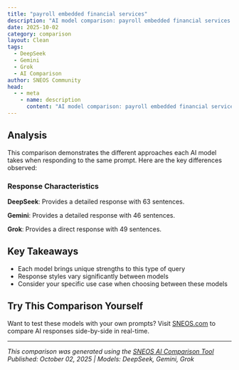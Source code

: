 ```yaml
---
title: "payroll embedded financial services"
description: "AI model comparison: payroll embedded financial services..."
date: 2025-10-02
category: comparison
layout: Clean
tags:
  - DeepSeek
  - Gemini
  - Grok
  - AI Comparison
author: SNEOS Community
head:
  - - meta
    - name: description
      content: "AI model comparison: payroll embedded financial services..."
---
```


<ChatComparison
  title="payroll embedded financial services"
  prompt="payroll embedded financial services"
  :responses='{
    "DeepSeek": "Of course. This is a fantastic and rapidly growing area at the intersection of FinTech and HR Tech.\n\nLet\u0027s break down **Payroll Embedded Financial Services**.\n\n### What Does \u0022Payroll Embedded Financial Services\u0022 Mean?\n\nIn simple terms, it\u0027s the integration of financial products and services directly into the payroll software or platform that businesses and their employees already use.\n\nInstead of employees having to go to a separate bank, loan app, or financial advisor, these services are offered to them at the point where their money originates\u2014their paycheck.\n\nIt\u0027s a classic example of **\u0022Banking-as-a-Service\u0022 (BaaS)** and **\u0022Embedded Finance\u0022** being applied to the payroll ecosystem.\n\n---\n\n### How It Works: The Core Mechanism\n\n1.  **The Foundation:** A company uses a payroll provider (e.g., Gusto, ADP, Rippling, Justworks).\n2.  **The Integration:** The payroll provider partners with or builds a regulated financial institution (a bank or a FinTech) to offer services.\n3.  **The Offering:** These financial services are then seamlessly embedded within the payroll user interface, accessible to both the employer (HR, Finance) and the employee.\n4.  **The Data Advantage:** The platform uses its unique knowledge of a user\u0027s employment and income history (with permission) to underwrite risk and offer personalized products.\n\n---\n\n### Key Services and Examples\n\nThis ecosystem serves two main customers: **Employees** and **Employers**.\n\n#### A. Services for Employees (The Most Common Category)\n\nThese are services that give employees more control and access to their earned wages.\n\n*   **Earned Wage Access (EWA):** Also known as \u0022on-demand pay.\u0022 Employees can access a portion of their already-earned wages before the official payday.\n    *   **Example:** An employee has an unexpected car repair bill on the 20th. Instead of taking a high-interest payday loan, they use their payroll app to transfer $150 of their earned wages to their bank account instantly.\n    *   **Providers:** DailyPay, Instant Financial, embedded features in Gusto and ADP.\n\n*   **Payroll Cards \u0026 Digital Wallets:** Instead of a paper check or direct deposit to a traditional bank, employees can receive funds on a pre-paid debit card or a digital wallet within the payroll app.\n    *   **Example:** A retail worker without a bank account gets a payroll card on their first day, eliminating check-cashing fees.\n\n*   **Early Direct Deposit:** A milder form of EWA where the payroll provider deposits the full paycheck a day or two early as a standard feature.\n    *   **Example:** Chime (a neobank) popularized this, and now many payroll providers offer it.\n\n*   **Savings and Investment Products:** Automated tools to help employees save, often through \u0022round-ups\u0022 or direct allocations from their paycheck.\n    *   **Example:** A payroll platform partners with a company like Acorns to allow employees to automatically invest spare change from their paycheck.\n\n*   **Low-Cost Loans and Financial Wellness:** Using payroll data to offer more affordable credit options than payday loans, along with educational content.\n    *   **Example:** An employee sees a pre-approved loan offer in their payroll portal at a 10% APR, much lower than a 400% APR payday loan.\n\n#### B. Services for Employers (SMB-focused)\n\nThese services help businesses, especially small and medium-sized businesses (SMBs), manage their finances more effectively.\n\n*   **Embedded Business Banking \u0026 Cards:** The payroll provider offers a business checking account and company cards directly within the platform.\n    *   **Example:** A small business uses Rippling, which offers a checking account and corporate cards. When they run payroll, the funds are pulled directly from their Rippling account, and they can pay for software subscriptions with the Rippling card, all in one place.\n\n*   **Working Capital \u0026 Lending:** Using payroll and business performance data, the platform can offer short-term loans or lines of credit to help with cash flow.\n    *   **Example:** A restaurant needs to make a large inventory purchase before a busy weekend. Their payroll provider offers them a quick, short-term loan based on their consistent payroll history.\n\n*   **Embedded Insurance:** Simplifying the process of offering and managing benefits like health, dental, and life insurance.\n    *   **Example:** An employer goes to their Gusto dashboard to add a new health insurance plan for their team, with the premiums automatically calculated and deducted from payroll.\n\n---\n\n### Why Is This Such a Big Trend? (The Drivers)\n\n| Driver | Explanation |\n| :--- | :--- |\n| **For Payroll Providers** | **New Revenue Streams:** They can earn interchange fees (on cards), referral fees, or interest on loans. \u003Cbr\u003E **Increased Stickiness:** A platform that handles payroll, banking, and benefits is very hard for a business to leave. \u003Cbr\u003E **Competitive Advantage:** This is a key differentiator in a crowded market. |\n| **For Employers** | **Talent Attraction \u0026 Retention:** Offering EWA and financial wellness is a powerful employee benefit. \u003Cbr\u003E **Operational Efficiency:** Managing finances, payroll, and benefits in one platform saves time and reduces errors. |\n| **For Employees** | **Financial Health:** Avoids predatory payday loans and overdraft fees. Provides flexibility and control. \u003Cbr\u003E **Convenience:** \u0022One-stop-shop\u0022 for work and financial needs. No need for multiple apps. |\n\n---\n\n### Challenges and Considerations\n\n*   **Regulatory Scrutiny:** EWA products are being closely watched by regulators (like the CFPB) to ensure they are not classified as illegal high-cost credit.\n*   **Data Privacy \u0026 Security:** Payroll data is extremely sensitive. Platforms must have robust security and clear consent policies.\n*   **Over-commercialization:** There\u0027s a risk of turning the employee\u0027s paycheck into a platform for pushing too many financial products.\n*   **Implementation \u0026 Adoption:** Employers must be convinced to adopt these new features, and employees must trust and use them.\n\n### The Future\n\nPayroll is becoming the **central financial hub** for both businesses and their employees. We can expect to see more advanced services like:\n\n*   **Integrated tax filing and optimization.**\n*   **Full-suite wealth management** (for both employees and business owners).\n*   **Cross-border payroll and payments** with embedded currency exchange.\n\nIn conclusion, **payroll embedded financial services** is about leveraging the strategic position of the payroll platform to deliver highly relevant, convenient, and often more affordable financial products, fundamentally changing the relationship between work, pay, and financial well-being.",
    "Gemini": "## Payroll Embedded Financial Services: A Deep Dive\n\nPayroll embedded financial services are a growing trend where financial products and services are integrated directly into the payroll process. This essentially turns a company\u0027s payroll platform into a personalized financial wellness hub for employees.\n\n**What does it mean?**\n\nInstead of simply receiving their paycheck, employees gain access to a range of financial tools and services conveniently offered through their existing payroll system or a partner platform integrated with it.\n\n**Why is it gaining popularity?**\n\n* **Convenience and Accessibility:** Employees don\u0027t need to search for separate financial products or download new apps.  Everything is accessible within a familiar and trusted platform.\n* **Improved Financial Wellness:**  These services aim to help employees manage their money better, save for the future, and reduce financial stress.\n* **Employee Retention \u0026 Attraction:**  Offering financial wellness benefits can make a company more attractive to potential employees and help retain existing ones.\n* **Employer Benefits:** Can lead to increased employee productivity, reduced absenteeism due to financial stress, and a positive company image.\n* **Fintech Innovation:**  Payroll platforms are becoming key players in the embedded finance landscape, offering a new channel for financial institutions to reach a large audience.\n\n**Examples of Payroll Embedded Financial Services:**\n\nHere\u0027s a breakdown of the types of services commonly offered:\n\n* **Early Wage Access (EWA) / On-Demand Pay:** Allows employees to access a portion of their earned wages before their regular payday. This helps with unexpected expenses and avoids payday loans.\n* **Automated Savings and Investment:** Enables employees to automatically allocate a portion of their paycheck to savings accounts, retirement accounts (like 401(k) or Roth IRA), or investment platforms.\n* **Budgeting Tools and Financial Education:**  Provides resources to help employees track their spending, create budgets, and learn about personal finance topics.\n* **Credit Building Tools:** May include access to secured credit cards, credit monitoring, or tools to help improve credit scores.\n* **Personalized Financial Advice:** Connects employees with financial advisors or AI-powered tools to receive personalized guidance.\n* **Loan Products:** Some platforms offer access to personal loans or other credit products, often with competitive rates due to the payroll connection.\n* **Insurance Products:**  Offers access to various insurance options, such as life, disability, or supplemental health insurance, often with group discounts.\n* **Bill Payment Integration:**  Allows employees to pay bills directly through the payroll platform.\n\n**Benefits for Employees:**\n\n* **Reduced Financial Stress:** Having access to EWA and financial tools can alleviate stress related to managing finances.\n* **Improved Financial Literacy:** Access to educational resources and advice can help employees make better financial decisions.\n* **Increased Savings:** Automated savings features can help employees save more effectively.\n* **Convenient Access to Financial Products:** Eliminates the need to research and apply for financial products separately.\n\n**Benefits for Employers:**\n\n* **Improved Employee Morale and Productivity:** Employees with less financial stress are more likely to be engaged and productive at work.\n* **Reduced Turnover:** Attractive benefits can improve employee retention.\n* **Enhanced Employer Brand:** Position the company as caring for employee wellbeing.\n* **Competitive Advantage:** Stand out from competitors by offering valuable financial wellness benefits.\n* **Potential Revenue Streams (for some payroll providers):**  Some platforms may earn fees from offering certain embedded financial services.\n\n**Challenges and Considerations:**\n\n* **Regulatory Compliance:**  Financial services are heavily regulated.  Payroll platforms must comply with relevant laws and regulations.\n* **Data Security and Privacy:** Protecting sensitive employee financial data is crucial.\n* **Vendor Selection:** Choosing the right fintech partners is essential. Employers need to consider security, compliance, user experience, and cost.\n* **Integration Complexity:** Integrating financial services into existing payroll systems can be complex and require technical expertise.\n* **Employee Adoption:**  Successfully rolling out these services requires clear communication and education to encourage employee adoption.\n* **Ethical Considerations:**  Ensuring responsible lending practices and avoiding predatory financial products is vital.\n\n**Key Players:**\n\n* **Payroll Providers:** ADP, Paychex, Gusto, Rippling, Deel (increasingly offer embedded finance services)\n* **Fintech Companies:**  Companies specializing in EWA, savings platforms, financial wellness tools, and other embedded finance solutions. (Examples: DailyPay, Branch, Even, Earnin, HoneyBee, Origin, Finch, Atomic)\n* **Traditional Financial Institutions:** Banks and credit unions are increasingly partnering with payroll providers and fintech companies to offer embedded financial services.\n\n**The Future of Payroll Embedded Financial Services:**\n\n* **Increased Personalization:** Expect more customized financial solutions tailored to individual employee needs and financial goals.\n* **AI-Powered Financial Advice:**  AI will play a larger role in providing personalized financial guidance and automating financial tasks.\n* **Expansion of Services:**  New and innovative financial products and services will continue to be integrated into payroll platforms.\n* **Focus on Financial Inclusion:**  Efforts will be made to provide access to financial services for underserved populations.\n* **Seamless Integration:**  The integration of payroll and financial services will become more seamless and user-friendly.\n\n**In conclusion, payroll embedded financial services are transforming the way employees access and manage their finances. By integrating financial tools and services into the payroll process, companies can empower their employees to improve their financial wellbeing, leading to a more engaged and productive workforce.**\n",
    "Grok": "Payroll embedded financial services refer to the integration of financial products and services directly into payroll systems or platforms. This approach allows employers to offer financial tools to their employees as part of their compensation and benefits package, often enhancing employee financial well-being while streamlining payroll processes. These services are typically provided through partnerships between payroll providers and financial technology (fintech) companies.\n\n### Key Features of Payroll Embedded Financial Services:\n1. **Early Wage Access (Earned Wage Access - EWA):**\n   - Employees can access a portion of their earned wages before the regular payday, helping them manage cash flow and avoid predatory lending options like payday loans.\n   - Example: An employee who has worked for two weeks can withdraw a percentage of their earned wages instantly through a payroll app.\n\n2. **Savings and Budgeting Tools:**\n   - Embedded tools that allow employees to set aside a portion of their paycheck for savings or emergency funds automatically.\n   - Budgeting features may provide insights into spending habits and financial planning.\n\n3. **Financial Wellness Programs:**\n   - Integration of financial education, credit monitoring, or debt management tools to help employees improve their financial health.\n\n4. **Direct Deposit and Payment Flexibility:**\n   - Enhanced direct deposit options that allow employees to split their paycheck across multiple bank accounts or financial apps (e.g., savings, investments, or digital wallets).\n\n5. **Benefits and Insurance:**\n   - Embedding access to benefits like health insurance, retirement plans (e.g., 401(k) contributions), or other financial products directly within the payroll platform.\n\n6. **Loans and Credit Products:**\n   - Offering low-interest loans or credit options tied to the employee\u2019s payroll, often with more favorable terms than traditional lenders.\n\n7. **Tax and Compliance Tools:**\n   - Automated tax withholding, deductions, and compliance features integrated into the payroll system to ensure accuracy and reduce administrative burden.\n\n### Benefits:\n- **For Employees:**\n  - Improved financial security and flexibility.\n  - Access to financial tools without needing separate apps or services.\n  - Reduction in reliance on high-cost borrowing options.\n- **For Employers:**\n  - Enhanced employee satisfaction and retention.\n  - Reduced administrative workload through automation.\n  - Competitive advantage in attracting talent by offering modern financial benefits.\n- **For Payroll Providers:**\n  - Additional revenue streams through partnerships with fintechs or financial institutions.\n  - Differentiation in a competitive market.\n\n### Examples of Providers:\n- Companies like **Gusto**, **ADP**, and **Paychex** have started embedding financial services into their payroll platforms.\n- Fintech companies like **DailyPay**, **Wagestream**, and **Branch** focus on earned wage access and partner with payroll providers.\n- Neobanks and digital wallets (e.g., **Chime**, **Revolut**) also collaborate with payroll systems to offer seamless banking integration.\n\n### Challenges:\n1. **Data Privacy and Security:**\n   - Handling sensitive employee financial data requires robust security measures to prevent breaches.\n2. **Regulatory Compliance:**\n   - Embedded financial services must comply with labor laws, banking regulations, and data protection standards.\n3. **Adoption and Education:**\n   - Employees may be hesitant to use new financial tools due to lack of trust or understanding, requiring effective communication and training.\n4. **Cost and Integration:**\n   - Implementing these services can be costly for smaller businesses, and integration with existing payroll systems may pose technical challenges.\n\n### Future Trends:\n- **Increased Adoption of Embedded Finance:** As fintech continues to grow, more payroll providers will likely integrate financial services.\n- **AI and Personalization:** Use of AI to offer personalized financial advice or predict employee needs based on payroll data.\n- **Blockchain for Payroll Transactions:** Exploring blockchain for secure, transparent wage payments and financial transactions.\n\nPayroll embedded financial services are transforming how employees manage their money and how employers support their workforce, creating a more integrated and holistic approach to compensation and financial well-being. If you\u0027re looking into implementing or learning more about specific solutions, let me know, and I can dive deeper!"
  }'
  published-date="11:23"
/>

## Analysis

This comparison demonstrates the different approaches each AI model takes when responding to the same prompt. Here are the key differences observed:

### Response Characteristics

**DeepSeek**: Provides a detailed response with 63 sentences. 

**Gemini**: Provides a detailed response with 46 sentences. 

**Grok**: Provides a direct response with 49 sentences. 

## Key Takeaways

- Each model brings unique strengths to this type of query
- Response styles vary significantly between models
- Consider your specific use case when choosing between these models

## Try This Comparison Yourself

Want to test these models with your own prompts? Visit [SNEOS.com](https://sneos.com) to compare AI responses side-by-side in real-time.

---

*This comparison was generated using the [SNEOS AI Comparison Tool](https://sneos.com)*
*Published: October 02, 2025 | Models: DeepSeek, Gemini, Grok*
